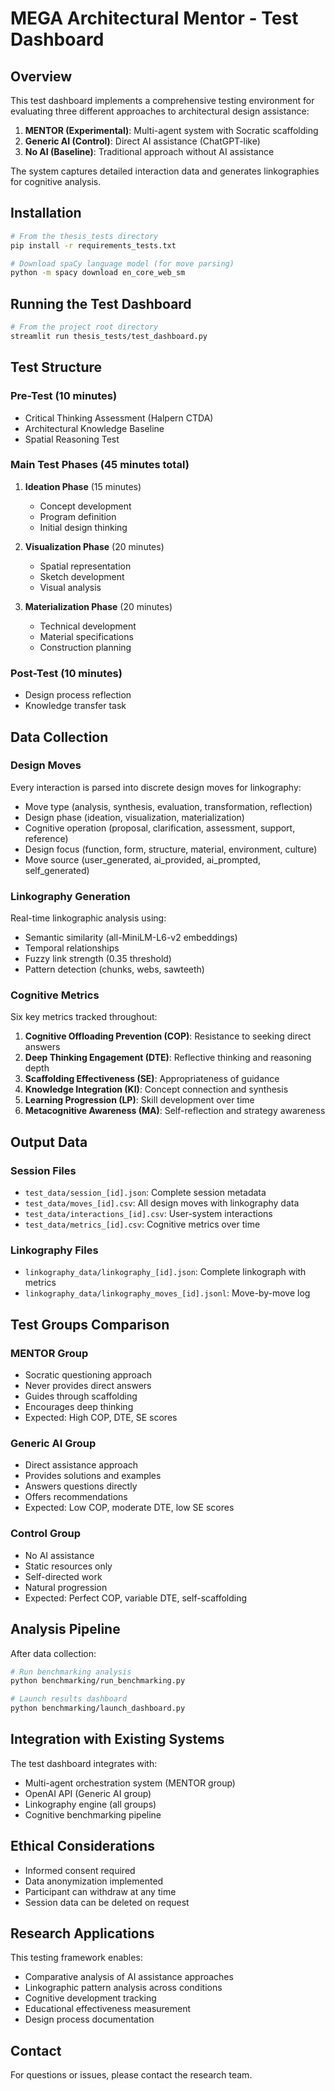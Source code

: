 # MEGA Architectural Mentor - Test Dashboard

## Overview

This test dashboard implements a comprehensive testing environment for evaluating three different approaches to architectural design assistance:

1. **MENTOR (Experimental)**: Multi-agent system with Socratic scaffolding
2. **Generic AI (Control)**: Direct AI assistance (ChatGPT-like)
3. **No AI (Baseline)**: Traditional approach without AI assistance

The system captures detailed interaction data and generates linkographies for cognitive analysis.

## Installation

```bash
# From the thesis_tests directory
pip install -r requirements_tests.txt

# Download spaCy language model (for move parsing)
python -m spacy download en_core_web_sm
```

## Running the Test Dashboard

```bash
# From the project root directory
streamlit run thesis_tests/test_dashboard.py
```

## Test Structure

### Pre-Test (10 minutes)
- Critical Thinking Assessment (Halpern CTDA)
- Architectural Knowledge Baseline
- Spatial Reasoning Test

### Main Test Phases (45 minutes total)
1. **Ideation Phase** (15 minutes)
   - Concept development
   - Program definition
   - Initial design thinking

2. **Visualization Phase** (20 minutes)
   - Spatial representation
   - Sketch development
   - Visual analysis

3. **Materialization Phase** (20 minutes)
   - Technical development
   - Material specifications
   - Construction planning

### Post-Test (10 minutes)
- Design process reflection
- Knowledge transfer task

## Data Collection

### Design Moves
Every interaction is parsed into discrete design moves for linkography:
- Move type (analysis, synthesis, evaluation, transformation, reflection)
- Design phase (ideation, visualization, materialization)
- Cognitive operation (proposal, clarification, assessment, support, reference)
- Design focus (function, form, structure, material, environment, culture)
- Move source (user_generated, ai_provided, ai_prompted, self_generated)

### Linkography Generation
Real-time linkographic analysis using:
- Semantic similarity (all-MiniLM-L6-v2 embeddings)
- Temporal relationships
- Fuzzy link strength (0.35 threshold)
- Pattern detection (chunks, webs, sawteeth)

### Cognitive Metrics
Six key metrics tracked throughout:
1. **Cognitive Offloading Prevention (COP)**: Resistance to seeking direct answers
2. **Deep Thinking Engagement (DTE)**: Reflective thinking and reasoning depth
3. **Scaffolding Effectiveness (SE)**: Appropriateness of guidance
4. **Knowledge Integration (KI)**: Concept connection and synthesis
5. **Learning Progression (LP)**: Skill development over time
6. **Metacognitive Awareness (MA)**: Self-reflection and strategy awareness

## Output Data

### Session Files
- `test_data/session_[id].json`: Complete session metadata
- `test_data/moves_[id].csv`: All design moves with linkography data
- `test_data/interactions_[id].csv`: User-system interactions
- `test_data/metrics_[id].csv`: Cognitive metrics over time

### Linkography Files
- `linkography_data/linkography_[id].json`: Complete linkograph with metrics
- `linkography_data/linkography_moves_[id].jsonl`: Move-by-move log

## Test Groups Comparison

### MENTOR Group
- Socratic questioning approach
- Never provides direct answers
- Guides through scaffolding
- Encourages deep thinking
- Expected: High COP, DTE, SE scores

### Generic AI Group
- Direct assistance approach
- Provides solutions and examples
- Answers questions directly
- Offers recommendations
- Expected: Low COP, moderate DTE, low SE scores

### Control Group
- No AI assistance
- Static resources only
- Self-directed work
- Natural progression
- Expected: Perfect COP, variable DTE, self-scaffolding

## Analysis Pipeline

After data collection:
```bash
# Run benchmarking analysis
python benchmarking/run_benchmarking.py

# Launch results dashboard
python benchmarking/launch_dashboard.py
```

## Integration with Existing Systems

The test dashboard integrates with:
- Multi-agent orchestration system (MENTOR group)
- OpenAI API (Generic AI group)
- Linkography engine (all groups)
- Cognitive benchmarking pipeline

## Ethical Considerations

- Informed consent required
- Data anonymization implemented
- Participant can withdraw at any time
- Session data can be deleted on request

## Research Applications

This testing framework enables:
- Comparative analysis of AI assistance approaches
- Linkographic pattern analysis across conditions
- Cognitive development tracking
- Educational effectiveness measurement
- Design process documentation

## Contact

For questions or issues, please contact the research team.